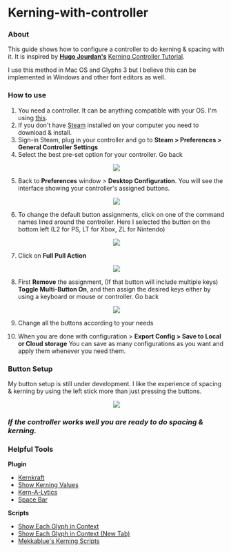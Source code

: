 # Kerning-with-controller

### **About**
This guide shows how to configure a controller to do kerning & spacing with it. It is inspired by [**Hugo Jourdan's**](https://github.com/HugoJourdan) [Kerning Controller Tutorial](https://docs.google.com/document/d/1FtsCM5Hu08y_zwmhZrpfGrsRDGifYJr5KRW-ZlnIMwM/edit).

I use this method in Mac OS and Glyphs 3 but I believe this can be implemented in Windows and other font editors as well.

### **How to use**
1. You need a controller. It can be anything compatible with your OS. I'm using [this](https://www.powera.com/p/nintendo/nintendo-switch/controllers/wired/enhanced-wired-controller-for-nintendo-switch-purple-frost-1513054-01/).
2. If you don't have [Steam](https://store.steampowered.com/about/) installed on your computer you need to download & install.
3. Sign-in Steam, plug in your controller and go to **Steam > Preferences > General Controller Settings**
4. Select the best pre-set option for your controller. Go back
<p align="center">
<img src="https://raw.githubusercontent.com/obiobik/Kerning-spacing-with-controller/master/images/GeneralControllerSettings.jpeg">

5. Back to **Preferences** window > **Desktop Configuration**. You will see the interface showing your controller's assigned buttons.
<p align="center">
<img src="https://raw.githubusercontent.com/obiobik/Kerning-spacing-with-controller/master/images/DesktopConfiguration.jpeg">

6. To change the default button assignments, click on one of the command names lined around the controller. Here I selected the button on the bottom left (L2 for PS, LT for Xbox, ZL for Nintendo)
<p align="center">
<img src="https://raw.githubusercontent.com/obiobik/Kerning-spacing-with-controller/master/images/Screen%20Shot%202022-08-23%20at%2019.34.32.jpg">

7. Click on **Full Pull Action**
<p align="center">
<img src="https://raw.githubusercontent.com/obiobik/Kerning-spacing-with-controller/master/images/Screen%20Shot%202022-08-23%20at%2017.17.48.jpg">

8. First **Remove** the assignment, (If that button will include multiple keys) **Toggle Multi-Button On**, and then assign the desired keys either by using a keyboard or mouse or controller. Go back
<p align="center">
<img src="https://raw.githubusercontent.com/obiobik/Kerning-spacing-with-controller/master/images/Screen%20Shot%202022-08-23%20at%2017.17.55.jpg">

9. Change all the buttons according to your needs

10. When you are done with configuration > **Export Config > Save to Local or Cloud storage** You can save as many configurations as you want and apply them whenever you need them.

### **Button Setup**
My button setup is still under development. I like the experience of spacing & kerning by using the left stick more than just pressing the buttons.
<p align="center">
<img src="https://raw.githubusercontent.com/obiobik/Kerning-spacing-with-controller/master/images/Screen%20Shot%202022-08-23%20at%2016.47.00.jpg">


### *If the controller works well you are ready to do spacing & kerning.*
[]()
### **Helpful Tools**
**Plugin**
* [Kernkraft](https://github.com/bBoxType/Kernkraft)
* [Show Kerning Values](https://github.com/mekkablue/KerningValues)
* [Kern-A-Lytics](https://github.com/schriftgestalt/kernalytics-rf-ext)
* [Space Bar](https://github.com/yanone/spacebar)

**Scripts**
* [Show Each Glyph in Context](https://github.com/weiweihuanghuang/wei-glyphs-scripts/blob/master/Spacing/Show%20Each%20in%20Context%20Replace.py)
* [Show Each Glyph in Context (New Tab)](https://github.com/weiweihuanghuang/wei-glyphs-scripts/blob/master/Spacing/Show%20Each%20in%20Context.py)
* [Mekkablue's Kerning Scripts](https://github.com/mekkablue/Glyphs-Scripts/tree/master/Kerning)
